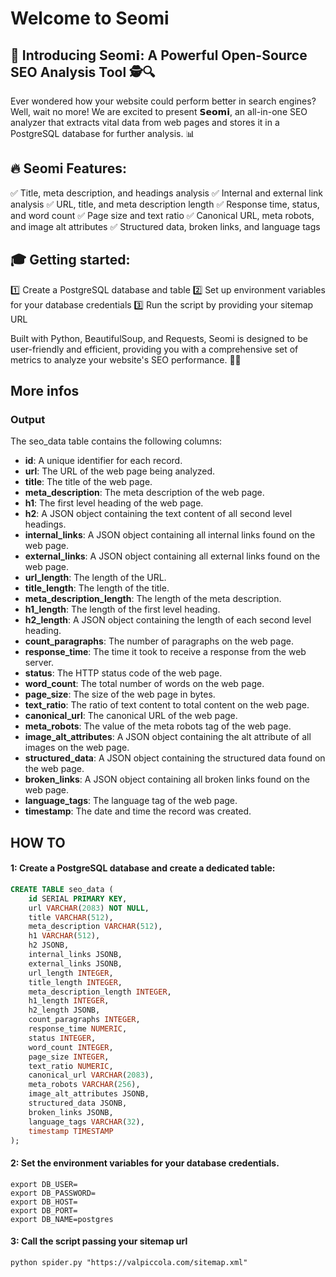 # Welcome to Seomi

## 🚀 Introducing Seom𝗶: A Powerful Open-Source SEO Analysis Tool 🕵️🔍

Ever wondered how your website could perform better in search engines? Well, wait no more! We are excited to present 𝗦𝗲𝗼𝗺𝗶, an all-in-one SEO analyzer that extracts vital data from web pages and stores it in a PostgreSQL database for further analysis. 📊

## 🔥 Seomi Features:
✅ Title, meta description, and headings analysis
✅ Internal and external link analysis
✅ URL, title, and meta description length
✅ Response time, status, and word count
✅ Page size and text ratio
✅ Canonical URL, meta robots, and image alt attributes
✅ Structured data, broken links, and language tags

## 🎓 Getting started:
1️⃣ Create a PostgreSQL database and table
2️⃣ Set up environment variables for your database credentials
3️⃣ Run the script by providing your sitemap URL

Built with Python, BeautifulSoup, and Requests, Seomi is designed to be user-friendly and efficient, providing you with a comprehensive set of metrics to analyze your website's SEO performance. 🐍🌐

## More infos

### Output
The seo_data table contains the following columns:

- **id**: A unique identifier for each record.
- **url**: The URL of the web page being analyzed.
- **title**: The title of the web page.
- **meta_description**: The meta description of the web page.
- **h1**: The first level heading of the web page.
- **h2**: A JSON object containing the text content of all second level headings.
- **internal_links**: A JSON object containing all internal links found on the web page.
- **external_links**: A JSON object containing all external links found on the web page.
- **url_length**: The length of the URL.
- **title_length**: The length of the title.
- **meta_description_length**: The length of the meta description.
- **h1_length**: The length of the first level heading.
- **h2_length**: A JSON object containing the length of each second level heading.
- **count_paragraphs**: The number of paragraphs on the web page.
- **response_time**: The time it took to receive a response from the web server.
- **status**: The HTTP status code of the web page.
- **word_count**: The total number of words on the web page.
- **page_size**: The size of the web page in bytes.
- **text_ratio**: The ratio of text content to total content on the web page.
- **canonical_url**: The canonical URL of the web page.
- **meta_robots**: The value of the meta robots tag of the web page.
- **image_alt_attributes**: A JSON object containing the alt attribute of all images on the web page.
- **structured_data**: A JSON object containing the structured data found on the web page.
- **broken_links**: A JSON object containing all broken links found on the web page.
- **language_tags**: The language tag of the web page.
- **timestamp**: The date and time the record was created.

## HOW TO

#### 1: Create a PostgreSQL database and create a dedicated table:

```sql
CREATE TABLE seo_data (
    id SERIAL PRIMARY KEY,
    url VARCHAR(2083) NOT NULL,
    title VARCHAR(512),
    meta_description VARCHAR(512),
    h1 VARCHAR(512),
    h2 JSONB,
    internal_links JSONB,
    external_links JSONB,
    url_length INTEGER,
    title_length INTEGER,
    meta_description_length INTEGER,
    h1_length INTEGER,
    h2_length JSONB,
    count_paragraphs INTEGER,
    response_time NUMERIC,
    status INTEGER,
    word_count INTEGER,
    page_size INTEGER,
    text_ratio NUMERIC,
    canonical_url VARCHAR(2083),
    meta_robots VARCHAR(256),
    image_alt_attributes JSONB,
    structured_data JSONB,
    broken_links JSONB,
    language_tags VARCHAR(32),
    timestamp TIMESTAMP
);
```

#### 2: Set the environment variables for your database credentials.

```shell
export DB_USER=
export DB_PASSWORD=
export DB_HOST=
export DB_PORT=
export DB_NAME=postgres
```

#### 3: Call the script passing your sitemap url

```shell
python spider.py "https://valpiccola.com/sitemap.xml"

```

